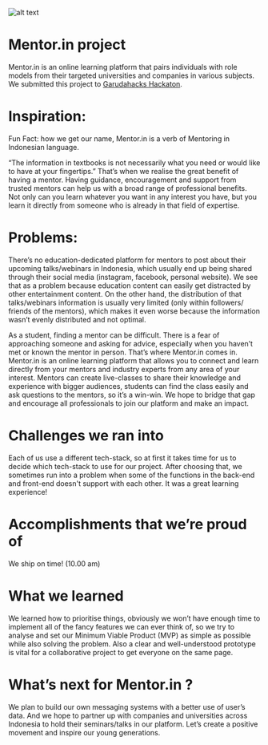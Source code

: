 ![alt text](https://res.cloudinary.com/valentinesalim/image/upload/v1610307571/Protect-21_Mockup_xofs30.jpg)

# Mentor.in project
Mentor.in is an online learning platform that pairs individuals with role models from their targeted universities and companies in various subjects.
We submitted this project to [Garudahacks Hackaton](https://devpost.com/software/mentor-in-69j1u7).

# Inspiration:
Fun Fact: how we get our name, Mentor.in is a verb of Mentoring in Indonesian language.

“The information in textbooks is not necessarily what you need or would like to have at your fingertips.” That’s when we realise the great benefit of having a mentor. Having guidance, encouragement and support from trusted mentors can help us with a broad range of professional benefits. Not only can you learn whatever you want in any interest you have, but you learn it directly from someone who is already in that field of expertise.

# Problems:
There’s no education-dedicated platform for mentors to post about their upcoming talks/webinars in Indonesia, which usually end up being shared through their social media (instagram, facebook, personal website). We see that as a problem because education content can easily get distracted by other entertainment content. On the other hand, the distribution of that talks/webinars information is usually very limited (only within followers/ friends of the mentors), which makes it even worse because the information wasn’t evenly distributed and not optimal.

As a student, finding a mentor can be difficult. There is a fear of approaching someone and asking for advice, especially when you haven’t met or known the mentor in person. That’s where Mentor.in comes in. Mentor.in is an online learning platform that allows you to connect and learn directly from your mentors and industry experts from any area of your interest. Mentors can create live-classes to share their knowledge and experience with bigger audiences, students can find the class easily and ask questions to the mentors, so it’s a win-win. We hope to bridge that gap and encourage all professionals to join our platform and make an impact.

# Challenges we ran into
Each of us use a different tech-stack, so at first it takes time for us to decide which tech-stack to use for our project. After choosing that, we sometimes run into a problem when some of the functions in the back-end and front-end doesn't support with each other. It was a great learning experience!

# Accomplishments that we’re proud of
We ship on time! (10.00 am)

# What we learned
We learned how to prioritise things, obviously we won’t have enough time to implement all of the fancy features we can ever think of, so we try to analyse and set our Minimum Viable Product (MVP) as simple as possible while also solving the problem. Also a clear and well-understood prototype is vital for a collaborative project to get everyone on the same page.

# What’s next for Mentor.in ?
We plan to build our own messaging systems with a better use of user’s data. And we hope to partner up with companies and universities across Indonesia to hold their seminars/talks in our platform. Let’s create a positive movement and inspire our young generations.
